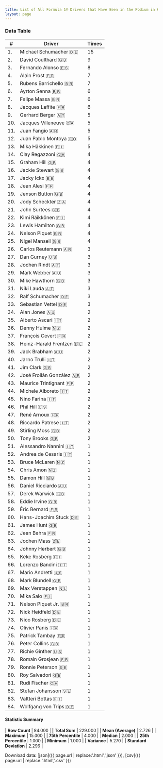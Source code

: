 ```yaml
---
title: List of All Formula 1® Drivers that Have Been in the Podium in Germany by Number of Times
layout: page
---
```


<canvas id="chart" width="400" height="180"></canvas>
<script>
var data = {
    "datasets": [
        {
            "backgroundColor": [
                "#f3a935",
                "#f3a935",
                "#f3a935",
                "#f3a935",
                "#f3a935",
                "#f3a935",
                "#f3a935",
                "#f3a935",
                "#f3a935",
                "#f3a935",
                "#f3a935",
                "#f3a935",
                "#f3a935",
                "#f3a935",
                "#f3a935",
                "#f3a935",
                "#f3a935",
                "#f3a935",
                "#f3a935",
                "#f3a935",
                "#f3a935",
                "#f3a935",
                "#f3a935",
                "#f3a935",
                "#f3a935",
                "#f3a935",
                "#f3a935",
                "#f3a935",
                "#f3a935",
                "#f3a935",
                "#f3a935",
                "#f3a935",
                "#f3a935",
                "#f3a935",
                "#f3a935",
                "#f3a935",
                "#f3a935",
                "#f3a935",
                "#f3a935",
                "#f3a935",
                "#f3a935",
                "#f3a935",
                "#f3a935",
                "#f3a935",
                "#f3a935",
                "#f3a935",
                "#f3a935",
                "#f3a935",
                "#f3a935",
                "#f3a935",
                "#f3a935",
                "#f3a935",
                "#f3a935",
                "#f3a935",
                "#f3a935",
                "#f3a935",
                "#f3a935",
                "#f3a935",
                "#f3a935",
                "#f3a935",
                "#f3a935",
                "#f3a935",
                "#f3a935",
                "#f3a935",
                "#f3a935",
                "#f3a935",
                "#f3a935",
                "#f3a935",
                "#f3a935",
                "#f3a935",
                "#f3a935",
                "#f3a935",
                "#f3a935",
                "#f3a935",
                "#f3a935",
                "#f3a935",
                "#f3a935",
                "#f3a935",
                "#f3a935",
                "#f3a935",
                "#f3a935",
                "#f3a935",
                "#f3a935",
                "#f3a935"
            ],
            "borderColor": [
                "#f68639",
                "#f68639",
                "#f68639",
                "#f68639",
                "#f68639",
                "#f68639",
                "#f68639",
                "#f68639",
                "#f68639",
                "#f68639",
                "#f68639",
                "#f68639",
                "#f68639",
                "#f68639",
                "#f68639",
                "#f68639",
                "#f68639",
                "#f68639",
                "#f68639",
                "#f68639",
                "#f68639",
                "#f68639",
                "#f68639",
                "#f68639",
                "#f68639",
                "#f68639",
                "#f68639",
                "#f68639",
                "#f68639",
                "#f68639",
                "#f68639",
                "#f68639",
                "#f68639",
                "#f68639",
                "#f68639",
                "#f68639",
                "#f68639",
                "#f68639",
                "#f68639",
                "#f68639",
                "#f68639",
                "#f68639",
                "#f68639",
                "#f68639",
                "#f68639",
                "#f68639",
                "#f68639",
                "#f68639",
                "#f68639",
                "#f68639",
                "#f68639",
                "#f68639",
                "#f68639",
                "#f68639",
                "#f68639",
                "#f68639",
                "#f68639",
                "#f68639",
                "#f68639",
                "#f68639",
                "#f68639",
                "#f68639",
                "#f68639",
                "#f68639",
                "#f68639",
                "#f68639",
                "#f68639",
                "#f68639",
                "#f68639",
                "#f68639",
                "#f68639",
                "#f68639",
                "#f68639",
                "#f68639",
                "#f68639",
                "#f68639",
                "#f68639",
                "#f68639",
                "#f68639",
                "#f68639",
                "#f68639",
                "#f68639",
                "#f68639",
                "#f68639"
            ],
            "borderWidth": 1,
            "data": [
                15.0,
                9.0,
                8.0,
                7.0,
                7.0,
                6.0,
                6.0,
                6.0,
                5.0,
                5.0,
                5.0,
                5.0,
                5.0,
                4.0,
                4.0,
                4.0,
                4.0,
                4.0,
                4.0,
                4.0,
                4.0,
                4.0,
                4.0,
                4.0,
                4.0,
                3.0,
                3.0,
                3.0,
                3.0,
                3.0,
                3.0,
                3.0,
                3.0,
                2.0,
                2.0,
                2.0,
                2.0,
                2.0,
                2.0,
                2.0,
                2.0,
                2.0,
                2.0,
                2.0,
                2.0,
                2.0,
                2.0,
                2.0,
                2.0,
                2.0,
                1.0,
                1.0,
                1.0,
                1.0,
                1.0,
                1.0,
                1.0,
                1.0,
                1.0,
                1.0,
                1.0,
                1.0,
                1.0,
                1.0,
                1.0,
                1.0,
                1.0,
                1.0,
                1.0,
                1.0,
                1.0,
                1.0,
                1.0,
                1.0,
                1.0,
                1.0,
                1.0,
                1.0,
                1.0,
                1.0,
                1.0,
                1.0,
                1.0,
                1.0
            ],
            "label": "Times"
        }
    ],
    "labels": [
        "Michael Schumacher",
        "David Coulthard",
        "Fernando Alonso",
        "Alain Prost",
        "Rubens Barrichello",
        "Ayrton Senna",
        "Felipe Massa",
        "Jacques Laffite",
        "Gerhard Berger",
        "Jacques Villeneuve",
        "Juan Fangio",
        "Juan Pablo Montoya",
        "Mika Häkkinen",
        "Clay Regazzoni",
        "Graham Hill",
        "Jackie Stewart",
        "Jacky Ickx",
        "Jean Alesi",
        "Jenson Button",
        "Jody Scheckter",
        "John Surtees",
        "Kimi Räikkönen",
        "Lewis Hamilton",
        "Nelson Piquet",
        "Nigel Mansell",
        "Carlos Reutemann",
        "Dan Gurney",
        "Jochen Rindt",
        "Mark Webber",
        "Mike Hawthorn",
        "Niki Lauda",
        "Ralf Schumacher",
        "Sebastian Vettel",
        "Alan Jones",
        "Alberto Ascari",
        "Denny Hulme",
        "François Cevert",
        "Heinz-Harald Frentzen",
        "Jack Brabham",
        "Jarno Trulli",
        "Jim Clark",
        "José Froilán González",
        "Maurice Trintignant",
        "Michele Alboreto",
        "Nino Farina",
        "Phil Hill",
        "René Arnoux",
        "Riccardo Patrese",
        "Stirling Moss",
        "Tony Brooks",
        "Alessandro Nannini",
        "Andrea de Cesaris",
        "Bruce McLaren",
        "Chris Amon",
        "Damon Hill",
        "Daniel Ricciardo",
        "Derek Warwick",
        "Eddie Irvine",
        "Éric Bernard",
        "Hans-Joachim Stuck",
        "James Hunt",
        "Jean Behra",
        "Jochen Mass",
        "Johnny Herbert",
        "Keke Rosberg",
        "Lorenzo Bandini",
        "Mario Andretti",
        "Mark Blundell",
        "Max Verstappen",
        "Mika Salo",
        "Nelson Piquet Jr.",
        "Nick Heidfeld",
        "Nico Rosberg",
        "Olivier Panis",
        "Patrick Tambay",
        "Peter Collins",
        "Richie Ginther",
        "Romain Grosjean",
        "Ronnie Peterson",
        "Roy Salvadori",
        "Rudi Fischer",
        "Stefan Johansson",
        "Valtteri Bottas",
        "Wolfgang von Trips"
    ]
};
var options = {
  legend: {
    display: false
  },
  scales: {
    xAxes: [{
      ticks: {
        beginAtZero: true,
        maxRotation: 180,
        display: window.innerWidth > 800
      }
    }],
    yAxes: [{
      ticks: {
        beginAtZero: true
      }
    }]
  },
  onResize: function(chart, size) {
    chart.options.scales.xAxes[0].ticks.display = size.width > 800;
  }
};
var chart = new Chart("chart", {
    data: data,
    type: 'bar',
    options: options
});
</script>



### Data Table

| # | Driver | Times |
|--|--|--|
| 1. | Michael Schumacher 🇩🇪 | 15 |
| 2. | David Coulthard 🇬🇧 | 9 |
| 3. | Fernando Alonso 🇪🇸 | 8 |
| 4. | Alain Prost 🇫🇷 | 7 |
| 5. | Rubens Barrichello 🇧🇷 | 7 |
| 6. | Ayrton Senna 🇧🇷 | 6 |
| 7. | Felipe Massa 🇧🇷 | 6 |
| 8. | Jacques Laffite 🇫🇷 | 6 |
| 9. | Gerhard Berger 🇦🇹 | 5 |
| 10. | Jacques Villeneuve 🇨🇦 | 5 |
| 11. | Juan Fangio 🇦🇷 | 5 |
| 12. | Juan Pablo Montoya 🇨🇴 | 5 |
| 13. | Mika Häkkinen 🇫🇮 | 5 |
| 14. | Clay Regazzoni 🇨🇭 | 4 |
| 15. | Graham Hill 🇬🇧 | 4 |
| 16. | Jackie Stewart 🇬🇧 | 4 |
| 17. | Jacky Ickx 🇧🇪 | 4 |
| 18. | Jean Alesi 🇫🇷 | 4 |
| 19. | Jenson Button 🇬🇧 | 4 |
| 20. | Jody Scheckter 🇿🇦 | 4 |
| 21. | John Surtees 🇬🇧 | 4 |
| 22. | Kimi Räikkönen 🇫🇮 | 4 |
| 23. | Lewis Hamilton 🇬🇧 | 4 |
| 24. | Nelson Piquet 🇧🇷 | 4 |
| 25. | Nigel Mansell 🇬🇧 | 4 |
| 26. | Carlos Reutemann 🇦🇷 | 3 |
| 27. | Dan Gurney 🇺🇸 | 3 |
| 28. | Jochen Rindt 🇦🇹 | 3 |
| 29. | Mark Webber 🇦🇺 | 3 |
| 30. | Mike Hawthorn 🇬🇧 | 3 |
| 31. | Niki Lauda 🇦🇹 | 3 |
| 32. | Ralf Schumacher 🇩🇪 | 3 |
| 33. | Sebastian Vettel 🇩🇪 | 3 |
| 34. | Alan Jones 🇦🇺 | 2 |
| 35. | Alberto Ascari 🇮🇹 | 2 |
| 36. | Denny Hulme 🇳🇿 | 2 |
| 37. | François Cevert 🇫🇷 | 2 |
| 38. | Heinz-Harald Frentzen 🇩🇪 | 2 |
| 39. | Jack Brabham 🇦🇺 | 2 |
| 40. | Jarno Trulli 🇮🇹 | 2 |
| 41. | Jim Clark 🇬🇧 | 2 |
| 42. | José Froilán González 🇦🇷 | 2 |
| 43. | Maurice Trintignant 🇫🇷 | 2 |
| 44. | Michele Alboreto 🇮🇹 | 2 |
| 45. | Nino Farina 🇮🇹 | 2 |
| 46. | Phil Hill 🇺🇸 | 2 |
| 47. | René Arnoux 🇫🇷 | 2 |
| 48. | Riccardo Patrese 🇮🇹 | 2 |
| 49. | Stirling Moss 🇬🇧 | 2 |
| 50. | Tony Brooks 🇬🇧 | 2 |
| 51. | Alessandro Nannini 🇮🇹 | 1 |
| 52. | Andrea de Cesaris 🇮🇹 | 1 |
| 53. | Bruce McLaren 🇳🇿 | 1 |
| 54. | Chris Amon 🇳🇿 | 1 |
| 55. | Damon Hill 🇬🇧 | 1 |
| 56. | Daniel Ricciardo 🇦🇺 | 1 |
| 57. | Derek Warwick 🇬🇧 | 1 |
| 58. | Eddie Irvine 🇬🇧 | 1 |
| 59. | Éric Bernard 🇫🇷 | 1 |
| 60. | Hans-Joachim Stuck 🇩🇪 | 1 |
| 61. | James Hunt 🇬🇧 | 1 |
| 62. | Jean Behra 🇫🇷 | 1 |
| 63. | Jochen Mass 🇩🇪 | 1 |
| 64. | Johnny Herbert 🇬🇧 | 1 |
| 65. | Keke Rosberg 🇫🇮 | 1 |
| 66. | Lorenzo Bandini 🇮🇹 | 1 |
| 67. | Mario Andretti 🇺🇸 | 1 |
| 68. | Mark Blundell 🇬🇧 | 1 |
| 69. | Max Verstappen 🇳🇱 | 1 |
| 70. | Mika Salo 🇫🇮 | 1 |
| 71. | Nelson Piquet Jr. 🇧🇷 | 1 |
| 72. | Nick Heidfeld 🇩🇪 | 1 |
| 73. | Nico Rosberg 🇩🇪 | 1 |
| 74. | Olivier Panis 🇫🇷 | 1 |
| 75. | Patrick Tambay 🇫🇷 | 1 |
| 76. | Peter Collins 🇬🇧 | 1 |
| 77. | Richie Ginther 🇺🇸 | 1 |
| 78. | Romain Grosjean 🇫🇷 | 1 |
| 79. | Ronnie Peterson 🇸🇪 | 1 |
| 80. | Roy Salvadori 🇬🇧 | 1 |
| 81. | Rudi Fischer 🇨🇭 | 1 |
| 82. | Stefan Johansson 🇸🇪 | 1 |
| 83. | Valtteri Bottas 🇫🇮 | 1 |
| 84. | Wolfgang von Trips 🇩🇪 | 1 |

#### Statistic Summary

| **Row Count** | 84.000 |
| **Total Sum** | 229.000 |
| **Mean (Average)** | 2.726 |
| **Maximum** | 15.000 |
| **75th Percentile** | 4.000 |
| **Median** | 2.000 |
| **25th Percentile** | 1.000 |
| **Minimum** | 1.000 |
| **Variance** | 5.270 |
| **Standard Deviation** | 2.296 |

Download data: [json]({{ page.url | replace:'.html','.json' }}), [csv]({{ page.url | replace:'.html','.csv' }})
